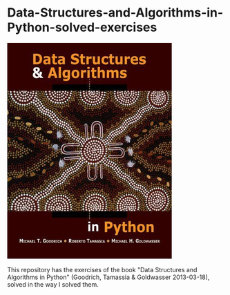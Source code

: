 # Data-Structures-and-Algorithms-in-Python-solved-exercises
![alt text](https://github.com/jjsanmartino03/Data-Structures-and-Algorithms-in-Python-solved-exercises/blob/master/book.jpg)

This repository has the exercises of the book "Data Structures and Algorithms in Python" (Goodrich, Tamassia & Goldwasser 2013-03-18), solved in the way I solved them.
